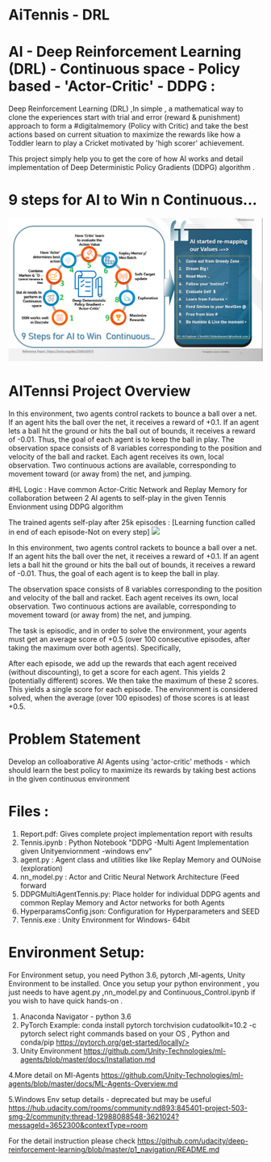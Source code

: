 # AiTennis - DRL

# AI - Deep Reinforcement Learning (DRL) - Continuous space - Policy based - 'Actor-Critic' - DDPG :
Deep Reinforcement Learning (DRL) ,In simple , a mathematical way to clone the experiences start with trial and error (reward & punishment) approach to form a #digitalmemory (Policy with Critic) and take the best actions based on current situation to maximize the rewards like how a Toddler learn to play a Cricket  motivated by 'high scorer' achievement.

This project simply help you to get the core of how AI works and detail implementation of Deep Deterministic Policy Gradients (DDPG) algorithm .


# 9 steps for AI to Win n Continuous...

<img src=images/9StepsDDPG_ActorCriticv2.png width="684">

# AITennsi Project Overview

In this environment, two agents control rackets to bounce a ball over a net. If an agent hits the ball over the net, it receives a reward of +0.1. If an agent lets a ball hit the ground or hits the ball out of bounds, it receives a reward of -0.01. Thus, the goal of each agent is to keep the ball in play.  The observation space consists of 8 variables corresponding to the position and velocity of the ball and racket. Each agent receives its own, local observation. Two continuous actions are available, corresponding to movement toward (or away from) the net, and jumping.

#HL Logic : Have common Actor-Critic Network and Replay Memory for collaboration between 2 AI agents to self-play  in the given Tennis Envionment using DDPG algorithm

The trained agents self-play after 25k episodes :
[Learning function called in end of each episode-Not on every step]
<img src=images/25KEpisodespoint2.gif width="684" >

In this environment, two agents control rackets to bounce a ball over a net. If an agent hits the ball over the net, it receives a reward of +0.1. If an agent lets a ball hit the ground or hits the ball out of bounds, it receives a reward of -0.01. Thus, the goal of each agent is to keep the ball in play.

The observation space consists of 8 variables corresponding to the position and velocity of the ball and racket. Each agent receives its own, local observation. Two continuous actions are available, corresponding to movement toward (or away from) the net, and jumping.

The task is episodic, and in order to solve the environment, your agents must get an average score of +0.5 (over 100 consecutive episodes, after taking the maximum over both agents). Specifically,

After each episode, we add up the rewards that each agent received (without discounting), to get a score for each agent. This yields 2 (potentially different) scores. We then take the maximum of these 2 scores.
This yields a single score for each episode.
The environment is considered solved, when the average (over 100 episodes) of those scores is at least +0.5.

# Problem Statement
Develop an colloaborative AI Agents using 'actor-critic' methods - which should learn the best policy to maximize its rewards by taking best actions in the given continuous environment  


# Files :

1. Report.pdf: Gives complete project implementation report with results
2. Tennis.ipynb : Python Notebook "DDPG -Multi Agent Implementation given Unityenviornment -windows env"
3. agent.py : Agent class and utilities like  like Replay Memory and OUNoise (exploration)
4. nn_model.py : Actor and Critic Neural Network Architecture (Feed forward
5. DDPGMultiAgentTennis.py: Place holder for individual DDPG agents and common Replay Memory and Actor networks for both Agents
6. HyperparamsConfig.json: Configuration for Hyperparameters and SEED
7. Tennis.exe : Unity Environment for Windows- 64bit



# Environment Setup:
For Environment setup, you need Python 3.6, pytorch ,Ml-agents, Unity Environment to be installed. Once you setup your python environment , you just needs to have agent.py ,nn_model.py and Continuous_Control.ipynb if you wish to have quick hands-on .
1. Anaconda Navigator - python 3.6
2. PyTorch 
 Example: conda install pytorch torchvision cudatoolkit=10.2 -c pytorch
 select right commands based on your OS , Python and conda/pip 
  https://pytorch.org/get-started/locally/>
3. Unity Environment 
   https://github.com/Unity-Technologies/ml-agents/blob/master/docs/Installation.md
   
4.More detail on  Ml-Agents 
   https://github.com/Unity-Technologies/ml-agents/blob/master/docs/ML-Agents-Overview.md

5.Windows Env setup details - deprecated but may be useful
  https://hub.udacity.com/rooms/community:nd893:845401-project-503-smg-2/community:thread-12988088548-3621024?messageId=3652300&contextType=room

  
For the detail instruction please check https://github.com/udacity/deep-reinforcement-learning/blob/master/p1_navigation/README.md

